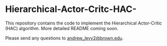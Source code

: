 # Hierarchical-Actor-Critc-HAC-
This repository contains the code to implement the Hierarchical Actor-Critic (HAC) algorithm.  More detailed README coming soon.

Please send any questions to andrew_levy2@brown.edu.
